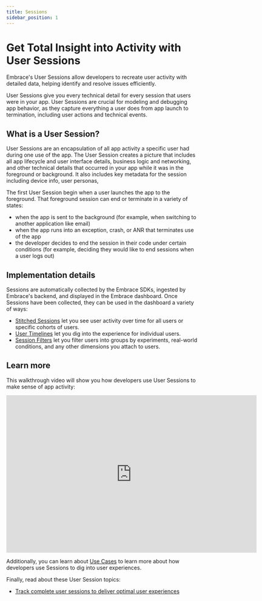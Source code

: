 ```yaml
---
title: Sessions
sidebar_position: 1
---
```


# Get Total Insight into Activity with User Sessions

Embrace's User Sessions allow developers to recreate user activity with detailed data, helping identify and resolve issues efficiently.

User Sessions give you every technical detail for every session that users were in your app. User Sessions are crucial for modeling and debugging app behavior, as they capture everything a user does from app launch to termination, including user actions and technical events.  

## What is a User Session?

User Sessions are an encapsulation of all app activity a specific user had during one use of the app. The User Session creates a picture that includes all app lifecycle and user interface details, business logic and networking, and other technical details that occurred in your app while it was in the foreground or background. It also includes key metadata for the session including device info, user personas,  

The first User Session begin when a user launches the app to the foreground. That foreground session can end or terminate in a variety of states:

- when the app is sent to the background (for example, when switching to another application like email)
- when the app runs into an exception, crash, or ANR that terminates use of the app
- the developer decides to end the session in their code under certain conditions (for example, deciding they would like to end sessions when a user logs out)
<!-- TODO Add details of background sessions. -->

## Implementation details

Sessions are automatically collected by the Embrace SDKs, ingested by Embrace's backend, and displayed in the Embrace dashboard. Once Sessions have been collected, they can be used in the dashboard a variety of ways:

- [Stitched Sessions](/product/sessions/stitched-sessions.md) let you see user activity over time for all users or specific cohorts of users.
- [User Timelines](/product/sessions/user-timeline.md) let you dig into the experience for individual users.
- [Session Filters](/product/sessions//filter-sessions.md) let you filter users into groups by experiments, real-world conditions, and any other dimensions you attach to users.

## Learn more

This walkthrough video will show you how developers use User Sessions to make sense of app activity:

<div>
    <iframe width="660" height="415" src="https://www.youtube.com/embed/uoiWh7ZEOtA" title="YouTube video player" frameborder="0" allow="accelerometer; autoplay; clipboard-write; encrypted-media; gyroscope; picture-in-picture; web-share" referrerpolicy="strict-origin-when-cross-origin" allowfullscreen></iframe>
</div>

Additionally, you can learn about [Use Cases](/product/sessions/use-cases.md) to learn more about how developers use Sessions to dig into user experiences.

Finally, read about these User Session topics:
- [Track complete user sessions to deliver optimal user experiences](https://embrace.io/blog/track-complete-user-sessions-to-deliver-optimal-mobile-experiences/)
